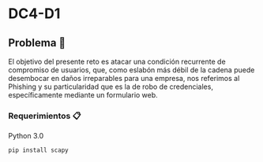 # DC4-D1

## Problema 🚀

El  objetivo  del  presente  reto  es  atacar  una  condición  recurrente  de  compromiso  de usuarios, que, como eslabón más débil de la cadena puede desembocar en daños irreparables para una  empresa,  nos  referimos  al  Phishing  y  su  particularidad  que  es  la  de  robo  de  credenciales, específicamente mediante un formulario web.
### Requerimientos 📋
Python 3.0
```
pip install scapy
```

